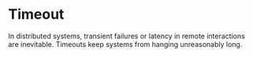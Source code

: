 # Timeout

In distributed systems, transient failures or latency in remote interactions are inevitable. Timeouts keep systems from hanging unreasonably long.
